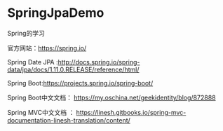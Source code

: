 # SpringJpaDemo
Spring的学习

官方网站：https://spring.io/

Spring Date JPA :http://docs.spring.io/spring-data/jpa/docs/1.11.0.RELEASE/reference/html/

Spring Boot:https://projects.spring.io/spring-boot/

Spring Boot中文文档： https://my.oschina.net/geekidentity/blog/872888

Spring MVC中文文档 ： https://linesh.gitbooks.io/spring-mvc-documentation-linesh-translation/content/ 